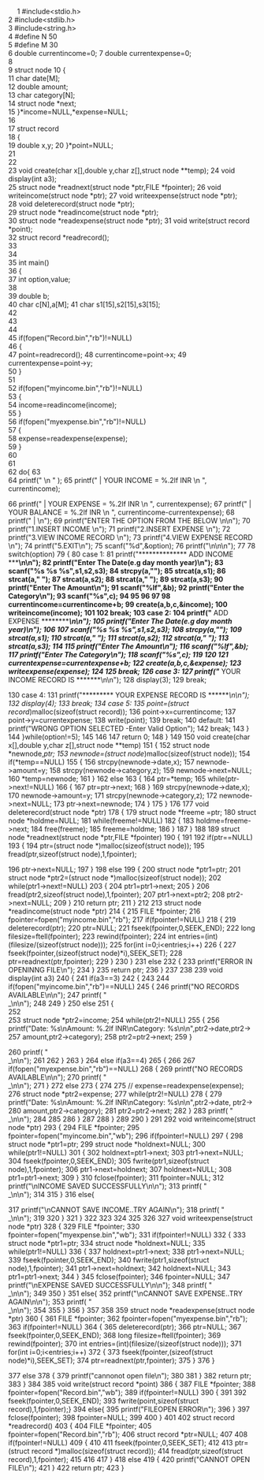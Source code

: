  
1	#include<stdio.h>	
2	#include<stdlib.h>	
3	#include<string.h>	
4	#define N 50	
5	#define M 30	
6	double currentincome=0;	
7	double currentexpense=0;	
8		
9	struct node	
10	{	
11	char date[M];	
12	double amount;	
13	char category[N];	
14	struct node *next;	
15	}*income=NULL,*expense=NULL;	
16		
17	struct record	
18	{	
19	double x,y;	
20	}*point=NULL;	
21		
22		
23	void create(char x[],double y,char z[],struct node **temp);	
24	void display(int a3);	
25	struct node *readnext(struct node *ptr,FILE *fpointer);	
26	void writeincome(struct node *ptr);	
27	void writeexpense(struct node *ptr);	
28	void deleterecord(struct node *ptr);	
29	struct node *readincome(struct node *ptr);	
30	struct node *readexpense(struct node *ptr);	
31	void write(struct record *point);	
32	struct record *readrecord();	
33		
34		
35	int main()	
36	{	
37	int option,value;	
38		
39	double b;	
40	char c[N],a[M];	
41	char s1[15],s2[15],s3[15];	
42		
43		
44		
45	if(fopen("Record.bin","rb")!=NULL)	
46	{	
47	point=readrecord();	
48	currentincome=point->x;	
49	currentexpense=point->y;	
50	}	
51		
52	if(fopen("myincome.bin","rb")!=NULL)	
53	{	
54	income=readincome(income);	
55	}	
56	if(fopen("myexpense.bin","rb")!=NULL)	
57	{	
58	expense=readexpense(expense);	
59	}	
60		
61		
62	do{	
63		
64	printf("	 	\n	" );
65	printf("	|	YOUR INCOME	=	%.2lf INR	\n ", currentincome);
 
66	printf("	|	YOUR EXPENSE  =	%.2lf INR	\n ", currentexpense);
67	printf("	|	YOUR BALANCE  =	%.2lf INR	\n ", currentincome-currentexpense);
68 printf("	| 	\n");
69	printf("ENTER THE OPTION FROM THE BELOW \n\n");
70	printf("1.INSERT INCOME \n");
71	printf("2.INSERT EXPENSE \n");
72	printf("3.VIEW INCOME RECORD \n");
73	printf("4.VIEW EXPENSE RECORD \n");
74	printf("5.EXIT\n");
75	scanf("%d",&option);
76	printf("\n\n\n"); 77
78 switch(option) 79 {
80 case 1:
81 printf("**************	ADD INCOME	*****************\n\n");
82 printf("Enter The Date(e.g day month year)\n"); 83 scanf("%s %s %s",s1,s2,s3);
84	strcpy(a,"");
85	strcat(a,s1);
86	strcat(a," ");
87	strcat(a,s2);
88	strcat(a," ");
89	strcat(a,s3);
90	printf("Enter The Amount\n");
91	scanf("%lf",&b);
92	printf("Enter the Category\n");
93	scanf("%s",c); 94
95
96
97
98	currentincome=currentincome+b;
99	create(a,b,c,&income);
100	writeincome(income); 101
102	break;
103	case 2:
104 printf("**************	ADD EXPENSE	*****************\n\n");
105 printf("Enter The Date(e.g day month year)\n"); 106
107 scanf("%s %s %s",s1,s2,s3);
108	strcpy(a,"");
109	strcat(a,s1);
110	strcat(a," ");
111	strcat(a,s2);
112	strcat(a," ");
113	strcat(a,s3); 114
115	printf("Enter The Amount\n");
116	scanf("%lf",&b);
117	printf("Enter The Category\n");
118	scanf("%s",c); 119
120
121	currentexpense=currentexpense+b;
122	create(a,b,c,&expense);
123	writeexpense(expense); 124
125	break;
126	case 3:
127	printf("*********	YOUR INCOME RECORD IS	*******\n\n");
128	display(3);
129	break;
 
130	case 4:
131	printf("*********	YOUR EXPENSE RECORD IS	*******\n\n");
132	display(4);
133	break;
134	case 5:
135	point=(struct record*)malloc(sizeof(struct record));
136	point->x=currentincome;
137	point->y=currentexpense;
138	write(point);
139	break;
140	default:
141	printf("WRONG OPTION SELECTED -Enter Valid Option");
142	break;
143 }
144 }while(option!=5); 145
146
147 return 0;
148 } 149
150 void create(char x[],double y,char z[],struct node **temp)
151 {
152	struct node *newnode,*ptr;
153	newnode=(struct node*)malloc(sizeof(struct node));
154	if(*temp==NULL)
155 {
156	strcpy(newnode->date,x);
157	newnode->amount=y;
158	strcpy(newnode->category,z);
159	newnode->next=NULL;
160	*temp=newnode;
161 }
162 else
163 {
164	ptr=*temp;
165	while(ptr->next!=NULL)
166 {
167 ptr=ptr->next;
168 }
169	strcpy(newnode->date,x);
170	newnode->amount=y;
171	strcpy(newnode->category,z);
172	newnode->next=NULL;
173	ptr->next=newnode;
174 }
175 } 176
177 void deleterecord(struct node *ptr)
178 {
179	struct node *freeme =ptr;
180	struct node *holdme=NULL;
181	while(freeme!=NULL)
182 {
183	holdme=freeme->next;
184	free(freeme);
185	freeme=holdme;
186 }
187 } 188
189 struct node *readnext(struct node *ptr,FILE *fpointer)
190 { 191
192 if(ptr==NULL)
193 {
194	ptr=(struct node *)malloc(sizeof(struct node));
195	fread(ptr,sizeof(struct node),1,fpointer);
 
196	ptr->next=NULL;
197 }
198 else
199 {
200	struct node *ptr1=ptr;
201	struct node *ptr2=(struct node *)malloc(sizeof(struct node));
202	while(ptr1->next!=NULL)
203 {
204 ptr1=ptr1->next;
205 }
206	fread(ptr2,sizeof(struct node),1,fpointer);
207	ptr1->next=ptr2;
208	ptr2->next=NULL;
209 }
210 return ptr;
211 } 212
213 struct node *readincome(struct node *ptr)
214 {
215	FILE *fpointer;
216	fpointer=fopen("myincome.bin","rb");
217	if(fpointer!=NULL)
218 {
219	deleterecord(ptr);
220	ptr=NULL;
221	fseek(fpointer,0,SEEK_END);
222	long filesize=ftell(fpointer);
223	rewind(fpointer);
224	int entries=(int)(filesize/(sizeof(struct node)));
225	for(int i=0;i<entries;i++)
226 {
227	fseek(fpointer,(sizeof(struct node)*i),SEEK_SET);
228	ptr=readnext(ptr,fpointer);
229 }
230 }
231 else
232 {
233 printf("ERROR IN OPENINNG FILE\n");
234 }
235 return ptr;
236 } 237 238
239 void display(int a3)
240 {
241	if(a3==3)
242	{
243
244	if(fopen("myincome.bin","rb")==NULL)
245	{
246	printf("NO RECORDS AVAILABLE\n\n");
247	printf(
" 	
_\n\n"); 248
249		}
250		else
251	{	
252		
253		struct node *ptr2=income;
254		while(ptr2!=NULL)
255		{
256		printf("Date: %s\nAmount: %.2lf INR\nCategory: %s\n\n",ptr2->date,ptr2->
257		amount,ptr2->category);
258		ptr2=ptr2->next;
259		}
 
260	printf(
" 	
_\n\n"); 261
262	}
263 }
264 else if(a3==4)
265	{
266
267	if(fopen("myexpense.bin","rb")==NULL)
268	{
269	printf("NO RECORDS AVAILABLE\n\n");
270	printf(
" 	
_\n\n");
271	}
272	else
273	{
274
275	//	expense=readexpense(expense);
276	struct node *ptr2=expense;
277	while(ptr2!=NULL)
278	{
279	printf("Date: %s\nAmount: %.2lf INR\nCategory: %s\n\n",ptr2->date, ptr2->
280	amount,ptr2->category);
281	ptr2=ptr2->next;
282	}
283	printf(
" 	
_\n\n"); 284
285
286	}
287
288	} 289
290 } 291
292 void writeincome(struct node *ptr)
293 {
294	FILE *fpointer;
295	fpointer=fopen("myincome.bin","wb");
296	if(fpointer!=NULL)
297 {
298	struct node *ptr1=ptr;
299	struct node *holdnext=NULL;
300	while(ptr1!=NULL)
301 {
302	holdnext=ptr1->next;
303	ptr1->next=NULL;
304	fseek(fpointer,0,SEEK_END);
305	fwrite(ptr1,sizeof(struct node),1,fpointer);
306	ptr1->next=holdnext;
307	holdnext=NULL;
308	ptr1=ptr1->next;
309 }
310	fclose(fpointer);
311	fpointer=NULL;
312	printf("\nINCOME SAVED SUCCESSFULLY\n\n");
313	printf(
" 	
_\n\n"); 314
315 }
316	else{
 
317	printf("\nCANNOT SAVE INCOME..TRY AGAIN\n");
318	printf(
" 	
_\n\n"); 319
320 }
321 } 322 323 324 325 326
327 void writeexpense(struct node *ptr)
328 {
329	FILE *fpointer;
330	fpointer=fopen("myexpense.bin","wb");
331	if(fpointer!=NULL)
332 {
333	struct node *ptr1=ptr;
334	struct node *holdnext=NULL;
335	while(ptr1!=NULL)
336 {
337	holdnext=ptr1->next;
338	ptr1->next=NULL;
339	fseek(fpointer,0,SEEK_END);
340	fwrite(ptr1,sizeof(struct node),1,fpointer);
341	ptr1->next=holdnext;
342	holdnext=NULL;
343	ptr1=ptr1->next;
344 }
345	fclose(fpointer);
346	fpointer=NULL;
347	printf("\nEXPENSE SAVED SUCCESSFULLY\n\n");
348	printf(
" 	
_\n\n"); 349
350 }
351	else{
352	printf("\nCANNOT SAVE EXPENSE..TRY AGAIN\n\n");
353	printf(
" 	
_\n\n"); 354
355 }
356 } 357 358
359 struct node *readexpense(struct node *ptr)
360 {
361	FILE *fpointer;
362	fpointer=fopen("myexpense.bin","rb");
363	if(fpointer!=NULL)
364 {
365	deleterecord(ptr);
366	ptr=NULL;
367	fseek(fpointer,0,SEEK_END);
368	long filesize=ftell(fpointer);
369	rewind(fpointer);
370	int entries=(int)(filesize/(sizeof(struct node)));
371	for(int i=0;i<entries;i++)
372 {
373	fseek(fpointer,(sizeof(struct node)*i),SEEK_SET);
374	ptr=readnext(ptr,fpointer);
375 }
376 }
 
377 else
378 {
379 printf("cannonot open file\n"); 380
381 }
382 return ptr;
383 } 384
385 void write(struct record *point)
386 {
387	FILE *fpointer;
388	fpointer=fopen("Record.bin","wb");
389	if(fpointer!=NULL)
390 { 391
392	fseek(fpointer,0,SEEK_END);
393	fwrite(point,sizeof(struct record),1,fpointer);}
394	else{
395	printf("FILEOPEN ERROR\n");
396 }
397	fclose(fpointer);
398	fpointer=NULL; 399
400 } 401
402 struct record *readrecord()
403 {
404 FILE *fpointer;
405 fpointer=fopen("Record.bin","rb");
406 struct record *ptr=NULL; 407
408 if(fpointer!=NULL)
409 { 410
411 fseek(fpointer,0,SEEK_SET); 412
413 ptr=(struct record *)malloc(sizeof(struct record));
414 fread(ptr,sizeof(struct record),1,fpointer); 415
416
417 }
418 else
419 {
420 printf("CANNOT OPEN FILE\n");
421 }
422 return ptr;
423 }

